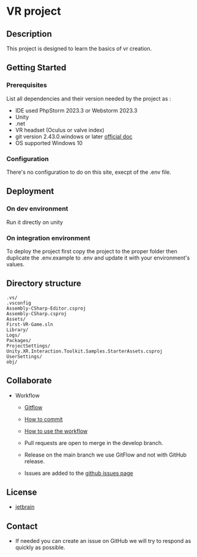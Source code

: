 # VR project

## Description

This project is designed to learn the basics of vr creation.

## Getting Started

### Prerequisites

List all dependencies and their version needed by the project as :

* IDE used PhpStorm 2023.3 or Webstorm 2023.3
* Unity
* .net
* VR headset (Oculus or valve index)
* git version 2.43.0.windows or later [official doc](https://git-scm.com/)
* OS supported Windows 10

### Configuration

There's no configuration to do on this site, execpt of the .env file.

## Deployment

### On dev environment
Run it directly on unity

### On integration environment

To deploy the project first copy the project to the proper folder then duplicate the .env.example to .env and 
update it with your environment's values.

## Directory structure
```shell
.vs/
.vsconfig
Assembly-CSharp-Editor.csproj
Assembly-CSharp.csproj
Assets/
First-VR-Game.sln
Library/
Logs/
Packages/
ProjectSettings/
Unity.XR.Interaction.Toolkit.Samples.StarterAssets.csproj
UserSettings/
obj/
```

## Collaborate

* Workflow
  * [Gitflow](https://www.atlassian.com/fr/git/tutorials/comparing-workflows/gitflow-workflow#:~:text=Gitflow%20est%20l'un%20des,les%20hotfix%20vers%20la%20production.)
  * [How to commit](https://www.conventionalcommits.org/en/v1.0.0/)
  * [How to use the workflow](https://nvie.com/posts/a-successful-git-branching-model/)

  * Pull requests are open to merge in the develop branch.
  * Release on the main branch we use GitFlow and not with GitHub release.
  * Issues are added to the [github issues page](https://github.com/JuilletMikael/RIA-EggFlix/issues)

## License

* [jetbrain](/docs.github.com/en/repositories/managing-your-repositorys-settings-and-features/customizing-your-repository/https://www.jetbrains.com/)

## Contact

* If needed you can create an issue on GitHub we will try to respond as quickly as possible.

